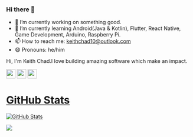 ### Hi there 👋

- 🔭 I’m currently working on something good.
- 🌱 I’m currently learning Android(Java & Kotlin), Flutter, React Native, Game Development, Arduino, Raspberry Pi.
- 📫 How to reach me: keithchad10@outlook.com
- 😄 Pronouns: he/him

<p>Hi, I'm Keith Chad.I love building amazing software which make an impact.

<p><a href="https://www.twitter.com/keithchad6"><img src="https://img.shields.io/badge/twitter-%231DA1F2.svg?&style=for-the-badge&logo=twitter&logoColor=white" height=25></a> <a href="https://www.linkedin.com/in/keith-chad-88b01b1a7"><img src="https://img.shields.io/badge/linkedin-%230077B5.svg?&style=for-the-badge&logo=linkedin&logoColor=white" height=25></a> <a href="https://www.instagram.com/keith.chad/"><img src="https://img.shields.io/badge/instagram-%23E4405F.svg?&style=for-the-badge&logo=instagram&logoColor=white" height=25></p>

<h1>GitHub Stats</h1>
<p><img src="https://github-readme-stats.vercel.app/api?username=keithchad&amp;show_icons=true" alt="GitHub Stats"></p>
 
<a href="https://github.com/keithchad/keithchad">
  <img align="center" src="https://github-readme-stats.vercel.app/api/top-langs/?username=keithchad&hide=ruby,html&title_color=ffffff&text_color=c9cacc&icon_color=2bbc8a&bg_color=1d1f21" />
</a>
